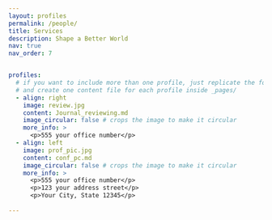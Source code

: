```yaml
---
layout: profiles
permalink: /people/
title: Services
description: Shape a Better World
nav: true
nav_order: 7


profiles:
  # if you want to include more than one profile, just replicate the following block
  # and create one content file for each profile inside _pages/
  - align: right
    image: review.jpg
    content: Journal_reviewing.md
    image_circular: false # crops the image to make it circular
    more_info: >
      <p>555 your office number</p>
  - align: left
    image: prof_pic.jpg
    content: conf_pc.md
    image_circular: false # crops the image to make it circular
    more_info: >
      <p>555 your office number</p>
      <p>123 your address street</p>
      <p>Your City, State 12345</p>
      
---
```

